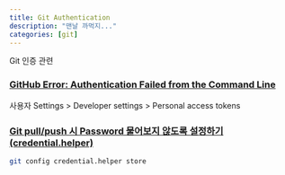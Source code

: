 ```yaml
---
title: Git Authentication
description: "맨날 까먹지..."
categories: [git]
---
```


Git 인증 관련

### [GitHub Error: Authentication Failed from the Command Line](https://medium.com/@ginnyfahs/github-error-authentication-failed-from-command-line-3a545bfd0ca8)

사용자 Settings > Developer settings > Personal access tokens 

### [Git pull/push 시 Password 물어보지 않도록 설정하기(credential.helper)](https://www.hahwul.com/2018/08/git-credential-helper.html)

```bash
git config credential.helper store
```
